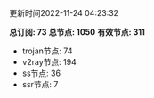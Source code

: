 更新时间2022-11-24 04:23:32

**总订阅: 73**
**总节点: 1050**
**有效节点: 311**
- trojan节点: 74
- v2ray节点: 194
- ss节点: 36
- ssr节点: 7

